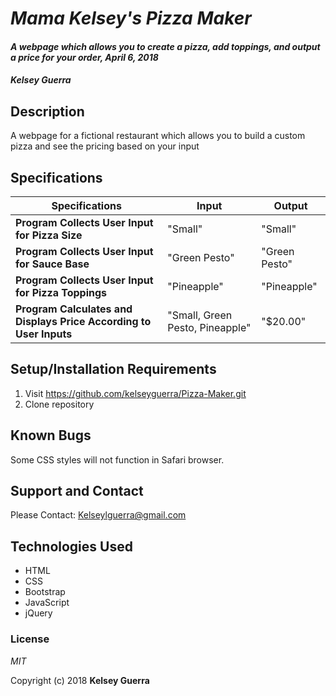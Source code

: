 # _Mama Kelsey's Pizza Maker_

#### _A webpage which allows you to create a pizza, add toppings, and output a price for your order, April 6, 2018_

#### _Kelsey Guerra_

## Description

A webpage for a fictional restaurant which allows you to build a custom pizza and see the pricing based on your input

## Specifications

|Specifications |Input |Output|
------------ | ------------- | -------------
| **Program Collects User Input for Pizza Size** | "Small" | "Small" |
| **Program Collects User Input for Sauce Base** | "Green Pesto" | "Green Pesto" |
| **Program Collects User Input for Pizza Toppings**| "Pineapple" | "Pineapple" |
| **Program Calculates and Displays Price According to User Inputs**| "Small, Green Pesto, Pineapple" | "$20.00" |

## Setup/Installation Requirements

1. Visit https://github.com/kelseyguerra/Pizza-Maker.git
2. Clone repository

## Known Bugs

Some CSS styles will not function in Safari browser.

## Support and Contact

Please Contact: Kelseylguerra@gmail.com

## Technologies Used

* HTML
* CSS
* Bootstrap
* JavaScript
* jQuery

### License

_MIT_

Copyright (c) 2018 **Kelsey Guerra**
